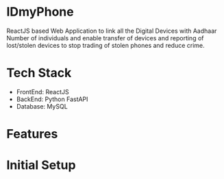 # IDmyPhone
ReactJS based Web Application to link all the Digital Devices with Aadhaar Number of individuals and enable transfer of devices and reporting of
lost/stolen devices to stop trading of stolen phones and reduce crime.

# Tech Stack
- FrontEnd: ReactJS
- BackEnd: Python FastAPI
- Database: MySQL

# Features

# Initial Setup
